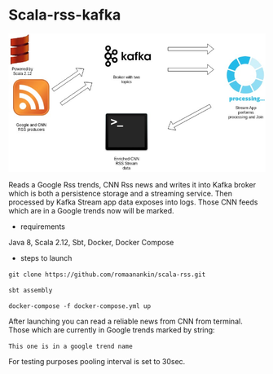 # Scala-rss-kafka


![alt text](src/main/resources/myImage.jpg)


Reads a Google Rss trends, CNN Rss news and writes 
it into Kafka broker which is both a persistence storage and a streaming service. Then processed by
Kafka Stream app data exposes into logs. Those CNN feeds which are in a Google trends now will be marked.

- requirements 

Java 8, Scala 2.12, Sbt, Docker, Docker Compose

- steps to launch

`git clone https://github.com/romaanankin/scala-rss.git`

`sbt assembly` 

`docker-compose -f docker-compose.yml up`

After launching you can read a reliable news from CNN
from terminal. Those which are currently in Google trends marked by string:

`This one is in a google trend name`

For testing purposes pooling interval is set to 30sec.